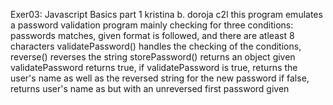 Exer03: Javascript Basics part 1
kristina b. doroja
c2l 
this program emulates a password validation program mainly checking for three conditions: passwords matches, given format is followed, and there are atleast 8 characters
validatePassword() handles the checking of the conditions, 
reverse() reverses the string
storePassword() returns an object given validatePassword returns true, 
  if validatePassword is true, returns the user's name as well as the reversed string for the new password
  if false, returns user's name as but with an unreversed first password given 

